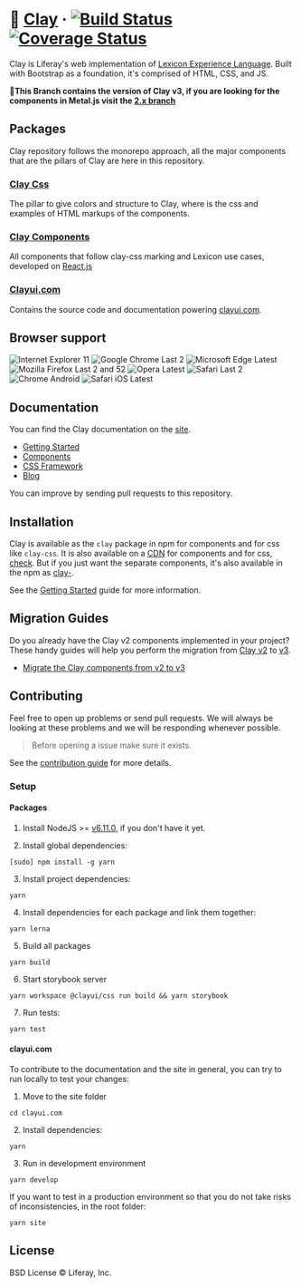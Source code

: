 # 🏺 [Clay](https://clayui.com/) &middot; [![Build Status](https://travis-ci.org/liferay/clay.svg?branch=master)](https://travis-ci.org/liferay/clay) [![Coverage Status](https://coveralls.io/repos/github/liferay/clay/badge.svg)](https://coveralls.io/github/liferay/clay)

Clay is Liferay's web implementation of [Lexicon Experience Language](https://liferay.design/lexicon). Built with Bootstrap as a foundation, it's comprised of HTML, CSS, and JS.

**🚨This Branch contains the version of Clay v3, if you are looking for the components in Metal.js visit the [2.x branch](https://github.com/liferay/clay/tree/2.x)**

## Packages

Clay repository follows the monorepo approach, all the major components that are the pillars of Clay are here in this repository.

### [Clay Css](./packages/clay-css)

The pillar to give colors and structure to Clay, where is the css and examples of HTML markups of the components.

### [Clay Components](./packages)

All components that follow clay-css marking and Lexicon use cases, developed on [React.js](http://reactjs.org)

### [Clayui.com](./clayui.com)

Contains the source code and documentation powering [clayui.com](https://clayui.com/).

## Browser support

![Internet Explorer 11](https://img.shields.io/badge/IE-11-green.svg?style=flat)
![Google Chrome Last 2](https://img.shields.io/badge/Chrome-Last_2-green.svg?style=flat)
![Microsoft Edge Latest](https://img.shields.io/badge/Edge-Latest-green.svg?style=flat)
![Mozilla Firefox Last 2 and 52](https://img.shields.io/badge/Firefox-Last_2%20and_v52-green.svg?style=flat)
![Opera Latest](https://img.shields.io/badge/Opera-Latest-green.svg?style=flat)
![Safari Last 2](https://img.shields.io/badge/Safari-Last_2-green.svg?style=flat)
![Chrome Android](https://img.shields.io/badge/Chrome_Android-Latest-green.svg?style=flat)
![Safari iOS Latest](https://img.shields.io/badge/Safari_iOS-Latest-green.svg?style=flat)

## Documentation

You can find the Clay documentation on the [site](https://clayui.com/docs).

-   [Getting Started](https://clayui.com/docs/get-started/index.html)
-   [Components](https://clayui.com/docs/components/index.html)
-   [CSS Framework](https://clayui.com/docs/css/index.html)
-   [Blog](https://clayui.com/blog/2019/10/25/introducing-clay-v3.html)

You can improve by sending pull requests to this repository.

## Installation

Clay is available as the `clay` package in npm for components and for css like `clay-css`. It is also available on a [CDN](https://cdn.jsdelivr.net/npm/clay/lib/js/clay.js) for components and for css, [check](https://cdn.jsdelivr.net/npm/clay/lib/css/atlas.css). But if you just want the separate components, it's also available in the npm as [clay-](https://www.npmjs.com/search?q=clay-).

See the [Getting Started](https://clayui.com/docs/get-started/index.html) guide for more information.

## Migration Guides

Do you already have the Clay v2 components implemented in your project? These handy guides will help you perform the migration from [Clay v2](https://v2.clayui.com) to [v3](https://clayui.com).

-   [Migrate the Clay components from v2 to v3](https://clayui.com/docs/migration/migrate-the-clay-components-from-v2-to-v3.html)

## Contributing

Feel free to open up problems or send pull requests. We will always be looking at these problems and we will be responding whenever possible.

> Before opening a issue make sure it exists.

See the [contribution guide](/CONTRIBUTING.md) for more details.

### Setup

#### Packages

1. Install NodeJS >= [v6.11.0](http://nodejs.org/dist/v6.11.0/), if you don't have it yet.

2. Install global dependencies:

```
[sudo] npm install -g yarn
```

3. Install project dependencies:

```
yarn
```

4. Install dependencies for each package and link them together:

```
yarn lerna
```

5. Build all packages

```
yarn build
```

6. Start storybook server

```
yarn workspace @clayui/css run build && yarn storybook
```

7. Run tests:

```
yarn test
```

#### clayui.com

To contribute to the documentation and the site in general, you can try to run locally to test your changes:

1. Move to the site folder

```
cd clayui.com
```

2. Install dependencies:

```
yarn
```

3. Run in development environment

```
yarn develop
```

If you want to test in a production environment so that you do not take risks of inconsistencies, in the root folder:

```
yarn site
```

## License

BSD License © Liferay, Inc.
